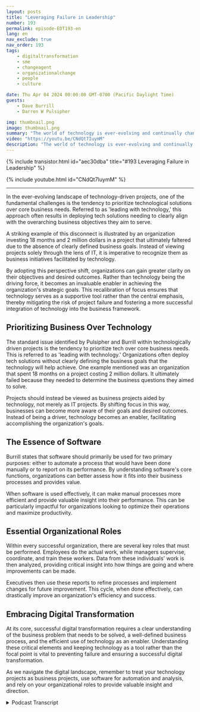 ```yaml
---
layout: posts
title: "Leveraging Failure in Leadership"
number: 193
permalink: episode-EDT193-en
lang: en
nav_exclude: true
nav_order: 193
tags:
    - digitaltransformation
    - sme
    - changeagent
    - organizationalchange
    - people
    - culture

date: Thu Apr 04 2024 00:00:00 GMT-0700 (Pacific Daylight Time)
guests:
    - Dave Burrill
    - Darren W Pulsipher

img: thumbnail.png
image: thumbnail.png
summary: "The world of technology is ever-evolving and continually changing. In this digital landscape, it's important to understand not only the technology being used but also the underlying business process and purpose that it drives. Tech veterans Darren Pulsipher and Dave Burrill impart wisdom on this critical combination on their podcast Embracing Digital Transformation."
video: "https://youtu.be/CNdQt7IuymM"
description: "The world of technology is ever-evolving and continually changing. In this digital landscape, it's important to understand not only the technology being used but also the underlying business process and purpose that it drives. Tech veterans Darren Pulsipher and Dave Burrill impart wisdom on this critical combination on their podcast Embracing Digital Transformation."
---
```


<div>
{% include transistor.html id="aec30dba" title="#193 Leveraging Failure in Leadership" %}

{% include youtube.html id="CNdQt7IuymM" %}
</div>

---

In the ever-evolving landscape of technology-driven projects, one of the fundamental challenges is the tendency to prioritize technological solutions over core business needs. Referred to as 'leading with technology,' this approach often results in deploying tech solutions needing to clearly align with the overarching business objectives they aim to serve. 

A striking example of this disconnect is illustrated by an organization investing 18 months and 2 million dollars in a project that ultimately faltered due to the absence of clearly defined business goals. Instead of viewing projects solely through the lens of IT, it is imperative to recognize them as business initiatives facilitated by technology. 

By adopting this perspective shift, organizations can gain greater clarity on their objectives and desired outcomes. Rather than technology being the driving force, it becomes an invaluable enabler in achieving the organization's strategic goals. This recalibration of focus ensures that technology serves as a supportive tool rather than the central emphasis, thereby mitigating the risk of project failure and fostering a more successful integration of technology into the business framework.

## Prioritizing Business Over Technology

The standard issue identified by Pulsipher and Burrill within technologically driven projects is the tendency to prioritize tech over core business needs. This is referred to as 'leading with technology.' Organizations often deploy tech solutions without clearly defining the business goals that the technology will help achieve. One example mentioned was an organization that spent 18 months on a project costing 2 million dollars. It ultimately failed because they needed to determine the business questions they aimed to solve. 

Projects should instead be viewed as business projects aided by technology, not merely as IT projects. By shifting focus in this way, businesses can become more aware of their goals and desired outcomes. Instead of being a driver, technology becomes an enabler, facilitating accomplishing the organization's goals. 

## The Essence of Software 

Burrill states that software should primarily be used for two primary purposes: either to automate a process that would have been done manually or to report on its performance. By understanding software's core functions, organizations can better assess how it fits into their business processes and provides value. 

When software is used effectively, it can make manual processes more efficient and provide valuable insight into their performance. This can be particularly impactful for organizations looking to optimize their operations and maximize productivity.

## Essential Organizational Roles

Within every successful organization, there are several key roles that must be performed. Employees do the actual work, while managers supervise, coordinate, and train these workers. Data from these individuals' work is then analyzed, providing critical insight into how things are going and where improvements can be made. 

Executives then use these reports to refine processes and implement changes for future improvement. This cycle, when done effectively, can drastically improve an organization's efficiency and success. 

## Embracing Digital Transformation

At its core, successful digital transformation requires a clear understanding of the business problem that needs to be solved, a well-defined business process, and the efficient use of technology as an enabler. Understanding these critical elements and keeping technology as a tool rather than the focal point is vital to preventing failure and ensuring a successful digital transformation. 

As we navigate the digital landscape, remember to treat your technology projects as business projects, use software for automation and analysis, and rely on your organizational roles to provide valuable insight and direction.



<details>
<summary> Podcast Transcript </summary>

<p></p>

</details>

